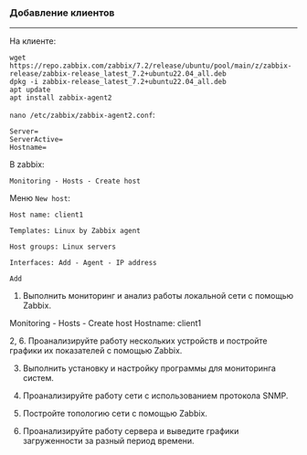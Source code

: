 ### Добавление клиентов
---
На клиенте:
```
wget https://repo.zabbix.com/zabbix/7.2/release/ubuntu/pool/main/z/zabbix-release/zabbix-release_latest_7.2+ubuntu22.04_all.deb
dpkg -i zabbix-release_latest_7.2+ubuntu22.04_all.deb
apt update 
apt install zabbix-agent2
```
`nano /etc/zabbix/zabbix-agent2.conf`:
```
Server=
ServerActive=
Hostname=
```

В zabbix:

  `Monitoring - Hosts - Create host`

Меню `New host`: 
    
    Host name: client1
  
    Templates: Linux by Zabbix agent
  
    Host groups: Linux servers
  
    Interfaces: Add - Agent - IP address
  
    Add
    
1. Выполнить мониторинг и анализ работы локальной сети с помощью Zabbix.




Monitoring - Hosts - Create host
Hostname: client1 

2, 6. Проанализируйте работу нескольких устройств и постройте графики их показателей с помощью Zabbix.

3. Выполнить установку и настройку программы для мониторинга систем.

4. Проанализируйте работу сети с использованием протокола SNMP.

5. Постройте топологию сети с помощью Zabbix.

7. Проанализируйте работу сервера и выведите графики загруженности за разный период времени.
